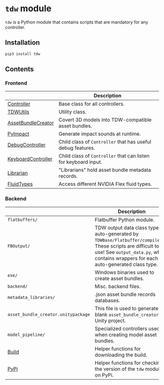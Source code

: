 # `tdw` module

`tdw` is a Python module that contains scripts that are mandatory for any controller.

## Installation

```bash
pip3 install tdw
```

## Contents

### Frontend

|                                                              | Description                                                  |
| ------------------------------------------------------------ | ------------------------------------------------------------ |
| [Controller](https://github.com/threedworld-mit/tdw/blob/master/Documentation/python/controller.md) | Base class for all controllers.                              |
| [TDWUtils](https://github.com/threedworld-mit/tdw/blob/master/Documentation/python/tdw_utils.md) | Utility class.                                               |
| [AssetBundleCreator](https://github.com/threedworld-mit/tdw/blob/master/Documentation/python/asset_bundle_creator.md) | Covert 3D models into TDW-compatible asset bundles.          |
| [PyImpact](https://github.com/threedworld-mit/tdw/blob/master/Documentation/python/py_impact.md) | Generate impact sounds at runtime.                           |
| [DebugController](https://github.com/threedworld-mit/tdw/blob/master/Documentation/python/debug_controller.md) | Child class of `Controller` that has useful debug features.  |
| [KeyboardController](keyboard_controller.md)                 | Child class of `Controller` that can listen for keyboard input. |
| [Librarian](https://github.com/threedworld-mit/tdw/blob/master/Documentation/python/librarian/librarian.md) | "Librarians" hold asset bundle metadata records.             |
| [FluidTypes](https://github.com/threedworld-mit/tdw/blob/master/Documentation/python/fluid_types.md) | Access different NVIDIA Flex fluid types.                    |

### Backend

|                                                              | Description                                                  |
| ------------------------------------------------------------ | ------------------------------------------------------------ |
| `flatbuffers/`                                               | Flatbuffer Python module.                                    |
| `FBOutput/`                                                  | TDW output data class types auto-generated by `TDWBase/Flatbuffer/compile.py`. These scripts are difficult to use! See `output_data.py`, which contains wrappers for each auto-generated class type. |
| `exe/`                                                       | Windows binaries used to create asset bundles.               |
| `backend/`                                                   | Misc. backend files.                                         |
| `metadata_libraries/`                                        | .json asset bundle records databases.                        |
| `asset_bundle_creator.unitypackage`                          | This file is used to generate a blank `asset_bundle_creator` Unity project. |
| `model_pipeline/`                                            | Specialized controllers used when creating model asset bundles. |
| [Build](https://github.com/threedworld-mit/tdw/blob/master/Documentation/python/build.md) | Helper functions for downloading the build.                  |
| [PyPi](https://github.com/threedworld-mit/tdw/blob/master/Documentation/python/pypi.md) | Helper functions for checking the version of the `tdw` module on PyPi. |
